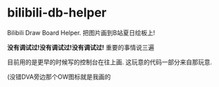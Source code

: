 # bilibili-db-helper
Bilibili Draw Board Helper. 把图片画到B站夏日绘板上!

**没有调试过!没有调试过!没有调试过!** 重要的事情说三遍

目前用的是更早的时候写的控制台在往上画. 这玩意的代码一部分来自那玩意.

(没错DVA旁边那个OW图标就是我画的